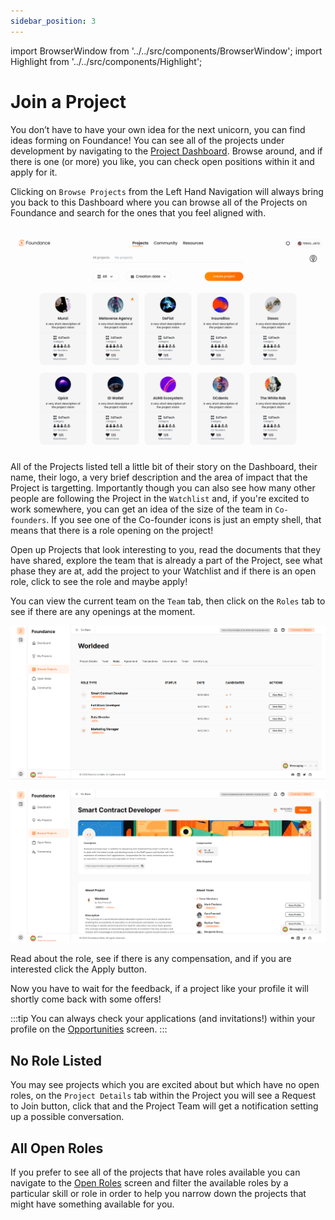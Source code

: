 ```yaml
---
sidebar_position: 3
---
```


import BrowserWindow from '../../src/components/BrowserWindow';
import Highlight from '../../src/components/Highlight';

# Join a Project

You don’t have to have your own idea for the next unicorn, you can find ideas forming on Foundance! You can see all of the projects under development by navigating to the [Project Dashboard](https://app.foundance.org/projects). Browse around, and if there is one (or more) you like, you can check open positions within it and apply for it.

Clicking on `Browse Projects` from the Left Hand Navigation will always bring you back to this Dashboard where you can browse all of the Projects on Foundance and search for the ones that you feel aligned with.

<BrowserWindow url="https://app.foundance.org/dashboard/">

![Project Dashboard](/img/3-find-a-project.png "Project Dashboard")
</BrowserWindow>

All of the Projects listed tell a little bit of their story on the Dashboard, their name, their logo, a very brief description and the area of impact that the Project is targetting. Importantly though you can also see how many other people are following the Project in the `Watchlist` and, if you're excited to work somewhere, you can get an idea of the size of the team in `Co-founders`. If you see one of the Co-founder icons is just an empty shell, that means that there is a role opening on the project!

Open up Projects that look interesting to you, read the documents that they have shared, explore the team that is already a part of the Project, see what phase they are at, add the project to your Watchlist and if there is an open role, click to see the role and maybe apply!

You can view the current team on the `Team` tab, then click on the `Roles` tab to see if there are any openings at the moment.

<BrowserWindow url="https://app.foundance.org/projects/10297">

![Project Roles](/img/3-open-roles.png "Project Roles")
</BrowserWindow>

<BrowserWindow url="https://app.foundance.org/projects/10297/role/7M76RL">

![View Role](/img/3-role-details.png "View Role")
</BrowserWindow>

Read about the role, see if there is any compensation, and if you are interested click the <Highlight>Apply</Highlight> button.

Now you have to wait for the feedback, if a project like your profile it will shortly come back with some offers!

:::tip
You can always check your applications (and invitations!) within your profile on the [Opportunities](https://app.foundance.org/account/opportunities) screen.
:::

## No Role Listed

You may see projects which you are excited about but which have no open roles, on the `Project Details` tab within the Project you will see a <Highlight>Request to Join</Highlight> button, click that and the Project Team will get a notification setting up a possible conversation.

## All Open Roles

If you prefer to see all of the projects that have roles available you can navigate to the [Open Roles](https://app.foundance.org/roles) screen and filter the available roles by a particular skill or role in order to help you narrow down the projects that might have something available for you.
